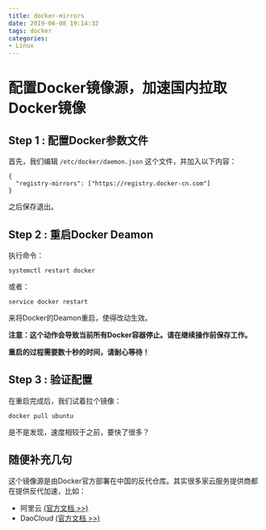 ```yaml
---
title: docker-mirrors
date: 2019-06-08 19:14:32
tags: docker
categories:
- Linux
---
```


# 配置Docker镜像源，加速国内拉取Docker镜像

## Step 1 : 配置Docker参数文件

首先，我们编辑 `/etc/docker/daemon.json` 这个文件，并加入以下内容：

```
{
  "registry-mirrors": ["https://registry.docker-cn.com"]
}
```

之后保存退出。<!--more-->

## Step 2 : 重启Docker Deamon

执行命令：

```
systemctl restart docker
```

或者：

```
service docker restart
```

来将Docker的Deamon重启，使得改动生效。

**注意：这个动作会导致当前所有Docker容器停止。请在继续操作前保存工作。**

**重启的过程需要数十秒的时间，请耐心等待！**

## Step 3 : 验证配置

在重启完成后，我们试着拉个镜像：

```
docker pull ubuntu
```

是不是发现，速度相较于之前，要快了很多？

## 随便补充几句

这个镜像源是由Docker官方部署在中国的反代仓库。其实很多家云服务提供商都在提供反代加速，比如：

- 阿里云 [(官方文档 >>)](https://blog.ilemonrain.com/go/aHR0cHM6Ly95cS5hbGl5dW4uY29tL2FydGljbGVzLzI5OTQx)
- DaoCloud [(官方文档 >>)](https://blog.ilemonrain.com/go/aHR0cHM6Ly93d3cuZGFvY2xvdWQuaW8vbWlycm9yI2FjY2VsZXJhdG9yLWRvYw==) 